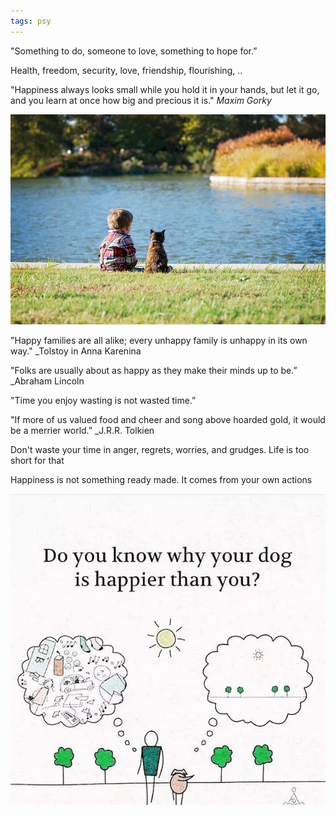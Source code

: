 ```yaml
---
tags: psy
---
```


"Something to do, someone to love, something to hope for.”

Health, freedom, security, love, friendship, flourishing, .. 

"Happiness always looks small while you hold it in your hands, but let it go, and you learn at once how big and precious it is." _Maxim Gorky_

![](/assets/static/img/boy-and-cat.jpeg)

"Happy families are all alike; every unhappy family is unhappy in its own way." _Tolstoy in Anna Karenina

"Folks are usually about as happy as they make their minds up to be.” _Abraham Lincoln

"Time you enjoy wasting is not wasted time.” 

"If more of us valued food and cheer and song above hoarded gold, it would be a merrier world.” _J.R.R. Tolkien

Don't waste your time in anger, regrets, worries, and grudges. Life is too short for that

Happiness is not something ready made. It comes from your own actions


![](/assets/static/img/happier-dog.jpeg)




